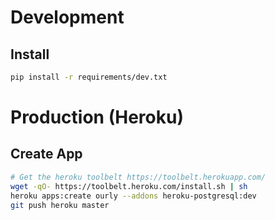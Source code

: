 # Development

## Install
```sh
pip install -r requirements/dev.txt
```

# Production (Heroku)

## Create App
```sh
# Get the heroku toolbelt https://toolbelt.herokuapp.com/
wget -qO- https://toolbelt.heroku.com/install.sh | sh
heroku apps:create ourly --addons heroku-postgresql:dev
git push heroku master
```
